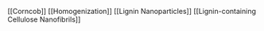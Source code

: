 [[Corncob]]
[[Homogenization]]
[[Lignin Nanoparticles]]
[[Lignin-containing Cellulose Nanofibrils]]
